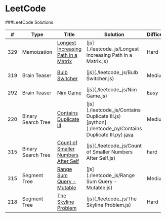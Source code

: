 LeetCode
========

###LeetCode Solutions


| # | Type | Title | Solution | Difficulty | Analysis
| --- | --- | --- | --- | --- | --- |
|329|Memoization|[Longest Increasing Path in a Matrix](https://leetcode.com/problems/longest-increasing-path-in-a-matrix/) | [js](./leetcode_js/Longest Increasing Path in a Matrix.js)|Hard|[AC](./analysis/Longest Increasing Path in a Matrix.md)|
|319|Brain Teaser|[Bulb Switcher](https://leetcode.com/problems/bulb-switcher/) | [js](./leetcode_js/Bulb Switcher.js)|Medium|[AC](./analysis/Bulb Switcher.md)|
|292|Brain Teaser|[Nim Game](https://leetcode.com/problems/nim-game/)|[js](./leetcode_js/Nim Game.js)|Easy|[AC](./analysis/Nim Game.md)|
|220|Binary Search Tree|[Contains Duplicate III](https://leetcode.com/problems/contains-duplicate-iii/)|[js](./leetcode_js/Contains Duplicate III.js) [python](./leetcode_py/Contains Duplicate III.py) [java](./leetcode_java/contains-duplicate-iii/Solution.java)|Medium|[AC](./analysis/Contains Duplicate III.md)|
|315|Binary Search Tree|[Count of Smaller Numbers After Self](https://leetcode.com/problems/count-of-smaller-numbers-after-self/)|[js](./leetcode_js/Count of Smaller Numbers After Self.js)|hard|[AC](./analysis/Count of Smaller Numbers After Self.md)|
|315|Segment Tree|[Range Sum Query - Mutable](https://leetcode.com/problems/range-sum-query-mutable/)|[js](./leetcode_js/Range Sum Query - Mutable.js)|Medium|[AC](./analysis/Range Sum Query - Mutable.md)|
|218|Segment Tree|[The Skyline Problem](https://leetcode.com/problems/range-sum-query-mutable/)|[js](./leetcode_js/The Skyline Problem.js)|Hard|[AC](./analysis/The Skyline Problem.md)|

